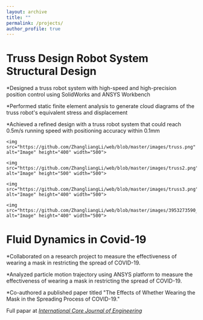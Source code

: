 ```yaml
---
layout: archive
title: ""
permalink: /projects/
author_profile: true
---
```

Truss Design Robot System Structural Design   
=======
*Designed a truss robot system with high-speed and high-precision position control using SolidWorks and ANSYS Workbench

*Performed static finite element analysis to generate cloud diagrams of the truss robot's equivalent stress and displacement

*Achieved a refined design with a truss robot system that could reach 0.5m/s running speed with positioning accuracy within 0.1mm

	<img src="https://github.com/ZhangliangLi/web/blob/master/images/truss.png" alt="Image" height="400" width="500">

	<img src="https://github.com/ZhangliangLi/web/blob/master/images/truss2.png" alt="Image" height="500" width="500">

	<img src="https://github.com/ZhangliangLi/web/blob/master/images/truss3.png" alt="Image" height="400" width="500">
	
	<img src="https://github.com/ZhangliangLi/web/blob/master/images/3953273590_704e3899d5_m.jpg" alt="Image" height="400" width="500">
	
	

Fluid Dynamics in Covid-19    
=======
*Collaborated on a research project to measure the effectiveness of wearing a mask in restricting the spread of COVID-19.

*Analyzed particle motion trajectory using ANSYS platform to measure the effectiveness of wearing a mask in restricting the spread of COVID-19.

*Co-authored a published paper titled "The Effects of Whether Wearing the Mask in the Spreading Process of COVID-19."

Full papar at <i>[International Core Journal of Engineering](https://dx.doi.org/10.6919/ICJE.202012_6(12).0025)</i>

